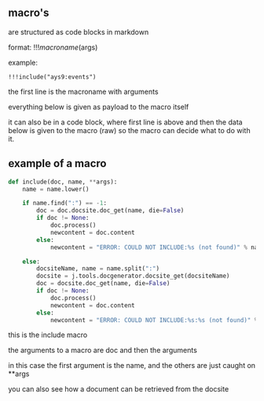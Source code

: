 
## macro's

are structured as code blocks in markdown

format:  !!!$macroname($args)

example:

```
!!!include("ays9:events")
```

the first line is the macroname with arguments

everything below is given as payload to the macro itself

it can also be in a code block, where first line is above and then the data below is given to the macro (raw)
so the macro can decide what to do with it.



## example of a macro

```python
def include(doc, name, **args):
    name = name.lower()

    if name.find(":") == -1:
        doc = doc.docsite.doc_get(name, die=False)
        if doc != None:
            doc.process()
            newcontent = doc.content
        else:
            newcontent = "ERROR: COULD NOT INCLUDE:%s (not found)" % name

    else:
        docsiteName, name = name.split(":")
        docsite = j.tools.docgenerator.docsite_get(docsiteName)
        doc = docsite.doc_get(name, die=False)
        if doc != None:
            doc.process()
            newcontent = doc.content
        else:
            newcontent = "ERROR: COULD NOT INCLUDE:%s:%s (not found)" % (docsiteName, name)
```

this is the include macro

the arguments to a macro are doc and then the arguments

in this case the first argument is the name, and the others are just caught on **args

you can also see how a document can be retrieved from the docsite


